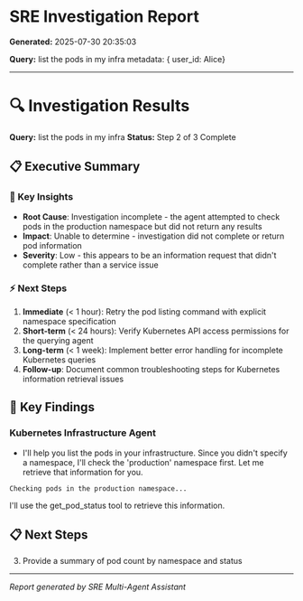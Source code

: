 # SRE Investigation Report

**Generated:** 2025-07-30 20:35:03

**Query:** list the pods in my infra metadata: { user_id: Alice}

---

# 🔍 Investigation Results

**Query:** list the pods in my infra
**Status:** Step 2 of 3 Complete

## 📋 Executive Summary

### 🎯 Key Insights
- **Root Cause**: Investigation incomplete - the agent attempted to check pods in the production namespace but did not return any results
- **Impact**: Unable to determine - investigation did not complete or return pod information
- **Severity**: Low - this appears to be an information request that didn't complete rather than a service issue

### ⚡ Next Steps
1. **Immediate** (< 1 hour): Retry the pod listing command with explicit namespace specification
2. **Short-term** (< 24 hours): Verify Kubernetes API access permissions for the querying agent
3. **Long-term** (< 1 week): Implement better error handling for incomplete Kubernetes queries
4. **Follow-up**: Document common troubleshooting steps for Kubernetes information retrieval issues

## 🎯 Key Findings

### Kubernetes Infrastructure Agent
- I'll help you list the pods in your infrastructure. Since you didn't specify a namespace, I'll check the 'production' namespace first. Let me retrieve that information for you.

```
Checking pods in the production namespace...
```

I'll use the get_pod_status tool to retrieve this information.

## 📋 Next Steps

3. Provide a summary of pod count by namespace and status


---
*Report generated by SRE Multi-Agent Assistant*
